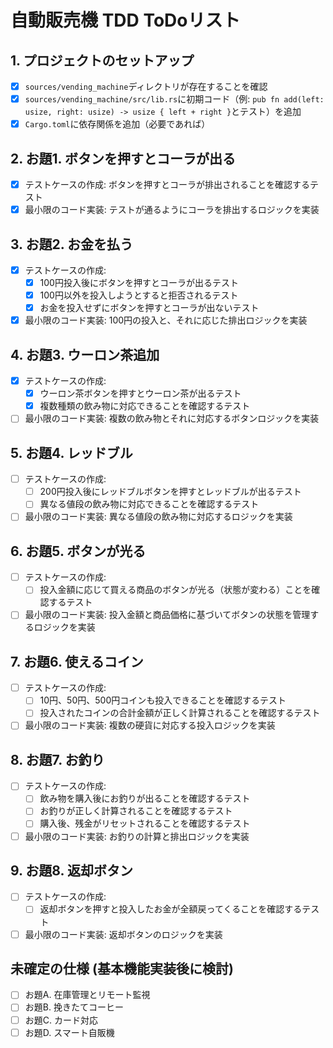 # 自動販売機 TDD ToDoリスト

## 1. プロジェクトのセットアップ
- [x] `sources/vending_machine`ディレクトリが存在することを確認
- [x] `sources/vending_machine/src/lib.rs`に初期コード（例: `pub fn add(left: usize, right: usize) -> usize { left + right }`とテスト）を追加
- [x] `Cargo.toml`に依存関係を追加（必要であれば）

## 2. お題1. ボタンを押すとコーラが出る
- [x] テストケースの作成: ボタンを押すとコーラが排出されることを確認するテスト
- [x] 最小限のコード実装: テストが通るようにコーラを排出するロジックを実装

## 3. お題2. お金を払う
- [x] テストケースの作成:
    - [x] 100円投入後にボタンを押すとコーラが出るテスト
    - [x] 100円以外を投入しようとすると拒否されるテスト
    - [x] お金を投入せずにボタンを押すとコーラが出ないテスト
- [x] 最小限のコード実装: 100円の投入と、それに応じた排出ロジックを実装

## 4. お題3. ウーロン茶追加
- [x] テストケースの作成:
    - [x] ウーロン茶ボタンを押すとウーロン茶が出るテスト
    - [x] 複数種類の飲み物に対応できることを確認するテスト
- [ ] 最小限のコード実装: 複数の飲み物とそれに対応するボタンロジックを実装

## 5. お題4. レッドブル
- [ ] テストケースの作成:
    - [ ] 200円投入後にレッドブルボタンを押すとレッドブルが出るテスト
    - [ ] 異なる値段の飲み物に対応できることを確認するテスト
- [ ] 最小限のコード実装: 異なる値段の飲み物に対応するロジックを実装

## 6. お題5. ボタンが光る
- [ ] テストケースの作成:
    - [ ] 投入金額に応じて買える商品のボタンが光る（状態が変わる）ことを確認するテスト
- [ ] 最小限のコード実装: 投入金額と商品価格に基づいてボタンの状態を管理するロジックを実装

## 7. お題6. 使えるコイン
- [ ] テストケースの作成:
    - [ ] 10円、50円、500円コインも投入できることを確認するテスト
    - [ ] 投入されたコインの合計金額が正しく計算されることを確認するテスト
- [ ] 最小限のコード実装: 複数の硬貨に対応する投入ロジックを実装

## 8. お題7. お釣り
- [ ] テストケースの作成:
    - [ ] 飲み物を購入後にお釣りが出ることを確認するテスト
    - [ ] お釣りが正しく計算されることを確認するテスト
    - [ ] 購入後、残金がリセットされることを確認するテスト
- [ ] 最小限のコード実装: お釣りの計算と排出ロジックを実装

## 9. お題8. 返却ボタン
- [ ] テストケースの作成:
    - [ ] 返却ボタンを押すと投入したお金が全額戻ってくることを確認するテスト
- [ ] 最小限のコード実装: 返却ボタンのロジックを実装

## 未確定の仕様 (基本機能実装後に検討)
- [ ] お題A. 在庫管理とリモート監視
- [ ] お題B. 挽きたてコーヒー
- [ ] お題C. カード対応
- [ ] お題D. スマート自販機
